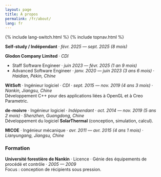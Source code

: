 ```yaml
---
layout: page
title: À propos
permalink: /fr/about/
lang: fr
---
```


{% include lang-switch.html %}
{% include topnav.html %}

**Self-study / Indépendant** · *févr. 2025 — sept. 2025 (8 mois)*

**Glodon Company Limited** · *CDI*  
- Staff Software Engineer · *juin 2023 — févr. 2025 (1 an 9 mois)*  
- Advanced Software Engineer · *janv. 2020 — juin 2023 (3 ans 6 mois)* · *Haidian, Pékin, Chine*

**WitSoft** · Ingénieur logiciel · *CDI* · *sept. 2015 — nov. 2019 (4 ans 3 mois)* · *Nankin, Jiangsu, Chine*  
Développement C++ pour des applications liées à OpenGL et à Creo Parametric.

**de-moivre** · Ingénieur logiciel · *Indépendant* · *oct. 2014 — nov. 2019 (5 ans 2 mois)* · *Shenzhen, Guangdong, Chine*  
Développement du logiciel **SolarThermal** (conception, simulation, calcul).

**MICOE** · Ingénieur mécanique · *avr. 2011 — avr. 2015 (4 ans 1 mois)* · *Lianyungang, Jiangsu, Chine*

### Formation
**Université forestière de Nankin** · Licence · Génie des équipements de procédé et contrôle · *2005 — 2009*  
Focus : conception de récipients sous pression.
